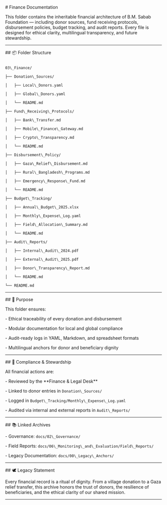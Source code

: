 \# Finance Documentation



This folder contains the inheritable financial architecture of B.M. Sabab Foundation — including donor sources, fund receiving protocols, disbursement policies, budget tracking, and audit reports. Every file is designed for ethical clarity, multilingual transparency, and future stewardship.



---



\## 📦 Folder Structure



```plaintext

03\_Finance/

├── Donation\_Sources/

│   ├── Local\_Donors.yaml

│   ├── Global\_Donors.yaml

│   └── README.md

├── Fund\_Receiving\_Protocols/

│   ├── Bank\_Transfer.md

│   ├── Mobile\_Finance\_Gateway.md

│   ├── Crypto\_Transparency.md

│   └── README.md

├── Disbursement\_Policy/

│   ├── Gaza\_Relief\_Disbursement.md

│   ├── Rural\_Bangladesh\_Programs.md

│   ├── Emergency\_Response\_Fund.md

│   └── README.md

├── Budget\_Tracking/

│   ├── Annual\_Budget\_2025.xlsx

│   ├── Monthly\_Expense\_Log.yaml

│   ├── Field\_Allocation\_Summary.md

│   └── README.md

├── Audit\_Reports/

│   ├── Internal\_Audit\_2024.pdf

│   ├── External\_Audit\_2025.pdf

│   ├── Donor\_Transparency\_Report.md

│   └── README.md

└── README.md

```



---



\## 🧭 Purpose



This folder ensures:



\- Ethical traceability of every donation and disbursement  

\- Modular documentation for local and global compliance  

\- Audit-ready logs in YAML, Markdown, and spreadsheet formats  

\- Multilingual anchors for donor and beneficiary dignity



---



\## 🔐 Compliance \& Stewardship



All financial actions are:



\- Reviewed by the \*\*Finance \& Legal Desk\*\*  

\- Linked to donor entries in `Donation\_Sources/`  

\- Logged in `Budget\_Tracking/Monthly\_Expense\_Log.yaml`  

\- Audited via internal and external reports in `Audit\_Reports/`



---



\## 📚 Linked Archives



\- Governance: `docs/02\_Governance/`  

\- Field Reports: `docs/06\_Monitoring\_and\_Evaluation/Field\_Reports/`  

\- Legacy Documentation: `docs/00\_Legacy\_Anchors/`



---



\## 🕊️ Legacy Statement



Every financial record is a ritual of dignity. From a village donation to a Gaza relief transfer, this archive honors the trust of donors, the resilience of beneficiaries, and the ethical clarity of our shared mission.





---



